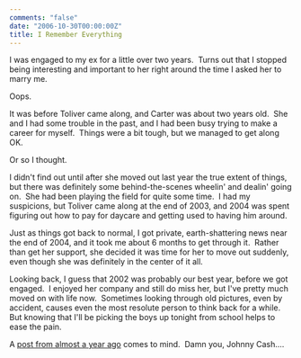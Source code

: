 ```yaml
---
comments: "false"
date: "2006-10-30T00:00:00Z"
title: I Remember Everything
---
```

<p>I was engaged to my ex for a little over two years.  Turns out that I stopped being interesting and important to her right around the time I asked her to marry me.</p>
<p>Oops.</p>
<p>It was before Toliver came along, and Carter was about two years old.  She and I had some trouble in the past, and I had been busy trying to make a career for myself.  Things were a bit tough, but we managed to get along OK.</p>
<p>Or so I thought.</p>
<p>I didn't find out until after she moved out last year the true extent of things, but there was definitely some behind-the-scenes wheelin' and dealin' going on.  She had been playing the field for quite some time.  I had my suspicions, but Toliver came along at the end of 2003, and 2004 was spent figuring out how to pay for daycare and getting used to having him around.</p>
<p>Just as things got back to normal, I got private, earth-shattering news near the end of 2004, and it took me about 6 months to get through it.  Rather than get her support, she decided it was time for her to move out suddenly, even though she was definitely in the center of it all.</p>
<p>Looking back, I guess that 2002 was probably our best year, before we got engaged.  I enjoyed her company and still do miss her, but I've pretty much moved on with life now.  Sometimes looking through old pictures, even by accident, causes even the most resolute person to think back for a while.  But knowing that I'll be picking the boys up tonight from school helps to ease the pain.</p>
<p>A <a href="http://madajczyk.com/archive/2005/12/14/you-could-have-it-all/">post from almost a year ago</a> comes to mind.  Damn you, Johnny Cash....</p>
